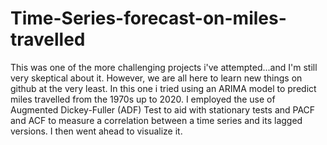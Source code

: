 # Time-Series-forecast-on-miles-travelled
This was one of the more challenging projects i've attempted...and I'm still very skeptical about it. However, we are all here to learn new things on github at the very least.
In this one i tried using an ARIMA model to predict miles travelled from the 1970s up to 2020. I employed the use of Augmented Dickey-Fuller (ADF) Test to aid with stationary tests and PACF and ACF to measure a correlation between a time series and its lagged versions.
I then went ahead to visualize it.
